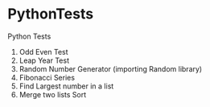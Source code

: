 # PythonTests
 Python Tests
 
 1. Odd Even Test
 2. Leap Year Test
 3. Random Number Generator (importing Random library)
 4. Fibonacci Series
 5. Find Largest number in a list
 6. Merge two lists Sort
 
 
